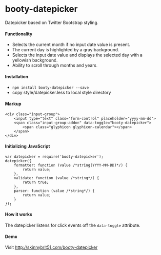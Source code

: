 booty-datepicker
================

Datepicker based on Twitter Bootstrap styling.

#### Functionality
* Selects the current month if no input date value is present.
* The current day is highlighted by a gray background.
* Selects the input date value and displays the selected day with a yellowish background.
* Ability to scroll through months and years.

#### Installation
* <code>npm install booty-datepicker --save</code>
* copy style/datepicker.less to local style directory

#### Markup
````
<div class="input-group">
    <input type="text" class="form-control" placeholder="yyyy-mm-dd">
    <span class="input-group-addon" data-toggle="booty-datepicker">     
        <span class="glyphicon glyphicon-calendar"></span>
    </span>
</div>
````

#### Initializing JavaScript
````
var datepicker = require('booty-datepicker');
datepicker({
    formatter: function (value /*string(YYYY-MM-DD)*/) {
        return value;
    },
    validate: function (value /*string*/) {
        return true;
    },
    parser: function (value /*string*/) {
        return value;
    }
});
````

#### How it works
The datepicker listens for click events off the <code>data-toggle</code> attribute.


#### Demo
Visit http://skinnybrit51.com/booty-datepicker